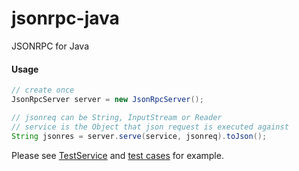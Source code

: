 jsonrpc-java
============

JSONRPC for Java

#### Usage

```java
// create once
JsonRpcServer server = new JsonRpcServer();

// jsonreq can be String, InputStream or Reader
// service is the Object that json request is executed against
String jsonres = server.serve(service, jsonreq).toJson();

```

Please see [TestService](src/test/java/me/shakiba/jsonrpc/server/TestService.java) and [test cases](src/test/java/me/shakiba/jsonrpc/server/cases.yaml) for example.    